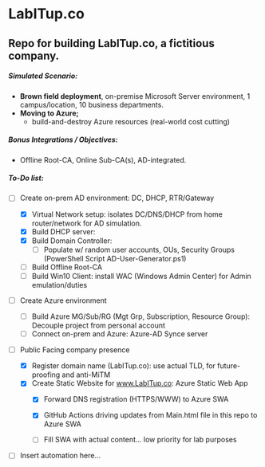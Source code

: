 # LabITup.co
## Repo for building LabITup.co, a fictitious company.

##### Simulated Scenario:
- **Brown field deployment**, on-premise Microsoft Server environment, 1 campus/location, 10 business departments.
- **Moving to Azure;**
  - build-and-destroy Azure resources (real-world cost cutting)

##### Bonus Integrations / Objectives:
- Offline Root-CA, Online Sub-CA(s), AD-integrated.


##### To-Do list:
- [ ] Create on-prem AD environment:  DC, DHCP, RTR/Gateway
  - [x] Virtual Network setup: isolates DC/DNS/DHCP from home router/network for AD simulation.
  - [x] Build DHCP server: 
  - [x] Build Domain Controller:
    - [ ] Populate w/ random user accounts, OUs, Security Groups (PowerShell Script AD-User-Generator.ps1)
  - [ ] Build Offline Root-CA
  - [ ] Build Win10 Client: install WAC (Windows Admin Center) for Admin emulation/duties

- [ ] Create Azure environment
  - [ ] Build Azure MG/Sub/RG (Mgt Grp, Subscription, Resource Group):  Decouple project from personal account
  - [ ] Connect on-prem and Azure:  Azure-AD Synce server
  
- [ ] Public Facing company presence
  - [x] Register domain name (LabITup.co): use actual TLD, for future-proofing and anti-MiTM
  - [x] Create Static Website for www.LabITup.co:  Azure Static Web App
    - [x] Forward DNS registration (HTTPS/WWW) to Azure SWA
    - [x] GitHub Actions driving updates from Main.html file in this repo to Azure SWA
    - [ ] Fill SWA with actual content... low priority for lab purposes

  
- [ ] Insert automation here...


























